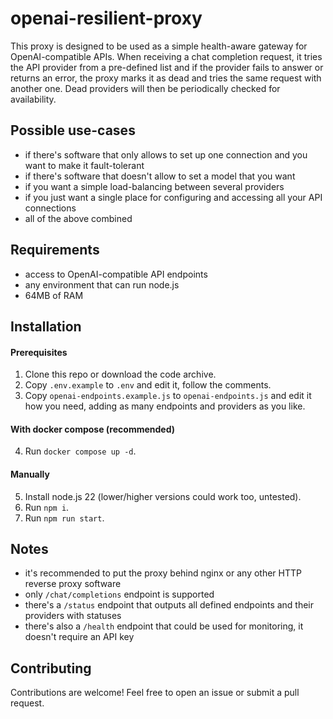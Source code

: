 # openai-resilient-proxy
This proxy is designed to be used as a simple health-aware gateway for OpenAI-compatible APIs. When receiving a chat completion request, it tries the API provider from a pre-defined list and if the provider fails to answer or returns an error, the proxy marks it as dead and tries the same request with another one. Dead providers will then be periodically checked for availability.

## Possible use-cases
- if there's software that only allows to set up one connection and you want to make it fault-tolerant
- if there's software that doesn't allow to set a model that you want
- if you want a simple load-balancing between several providers
- if you just want a single place for configuring and accessing all your API connections
- all of the above combined

## Requirements
 - access to OpenAI-compatible API endpoints
 - any environment that can run node.js
 - 64MB of RAM

## Installation
#### Prerequisites
1. Clone this repo or download the code archive.
2. Copy `.env.example` to `.env` and edit it, follow the comments.
3. Copy `openai-endpoints.example.js` to `openai-endpoints.js` and edit it how you need, adding as many endpoints and providers as you like.

#### With docker compose (recommended)
4. Run `docker compose up -d`.

#### Manually
5. Install node.js 22 (lower/higher versions could work too, untested).
6. Run `npm i`.
7. Run `npm run start`.

## Notes
 - it's recommended to put the proxy behind nginx or any other HTTP reverse proxy software
 - only `/chat/completions` endpoint is supported
 - there's a `/status` endpoint that outputs all defined endpoints and their providers with statuses
 - there's also a `/health` endpoint that could be used for monitoring, it doesn't require an API key

## Contributing
Contributions are welcome! Feel free to open an issue or submit a pull request.